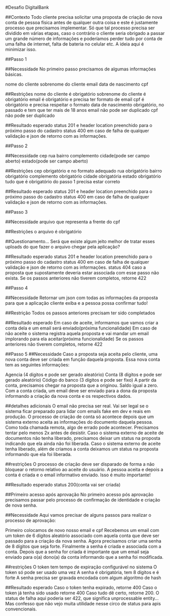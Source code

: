 #Desafio DigitalBank

##Contexto
Todo cliente precisa solicitar uma proposta de criação de nova conta de pessoa física antes de qualquer outra coisa e este é justamente processo que precisamos implementar. Só que tal processo precisa ser dividido em várias etapas, caso o contrário o cliente seria obrigado a passar um grande número de informações e poderíamos perder tudo por conta de uma falha de internet, falta de bateria no celular etc. A ideia aqui é minimizar isso.

##Passo 1

##Necessidade
No primeiro passo precisamos de algumas informações básicas.

nome do cliente
sobrenome do cliente
email
data de nascimento
cpf

##Restrições
nome do cliente é obrigatório
sobrenome do cliente é obrigatório
email é obrigatório e precisa ter formato de email
cpf é obrigatório e precisa respeitar o formato
data de nascimento obrigatório, no passado e tem que ter mais de 18 anos
email não pode ser duplicado
cpf não pode ser duplicado

##Resultado esperado
status 201 e header location preenchido para o próximo passo do cadastro
status 400 em caso de falha de qualquer validação e json de retorno com as informações.

##Passo 2

##Necessidade
cep
rua
bairro
complemento
cidade(pode ser campo aberto)
estado(pode ser campo aberto)

##Restrições
cep obrigatório e no formato adequado
rua obrigatório
bairro obrigatório
complemento obrigatório
cidade obrigatória
estado obrigatório
tudo que é obrigatório do passo 1 precisa estar correto

##Resultado esperado
status 201 e header location preenchido para o próximo passo do cadastro
status 400 em caso de falha de qualquer validação e json de retorno com as informações.

##Passo 3

##Necessidade
arquivo que representa a frente do cpf

##Restrições
o arquivo é obrigatório

##Questionamento...
Será que existe algum jeito melhor de tratar esses uploads do que fazer o arquivo chegar pela aplicação?

##Resultado esperado
status 201 e header location preenchido para o próximo passo do cadastro
status 400 em caso de falha de qualquer validação e json de retorno com as informações.
status 404 caso a proposta que supostamente deveria estar associada com esse passo não exista.
Se os passos anteriores não tiverem completos, retorne 422

##Passo 4

##Necessidade
Retornar um json com todas as informações da proposta para que a aplicação cliente exiba e a pessoa possa confirmar tudo!

##Restrição
Todos os passos anteriores precisam ter sido completados

##Resultado esperado
Em caso de aceite, informamos que vamos criar a conta dela e um email será enviado(próxima funcionalidade)
Em caso de não aceite o sistema registra aquela proposta e vai mandar um email implorando para ela aceitar(próxima funcionalidade)
Se os passos anteriores não tiverem completos, retorne 422

##Passo 5
##Necessidade
Caso a proposta seja aceita pelo cliente, uma nova conta deve ser criada em função daquela proposta. Essa nova conta tem as seguintes informações:

Agencia (4 dígitos e pode ser gerado aleatório)
Conta (8 dígitos e pode ser gerado aleatório)
Código do banco (3 dígitos e pode ser fixo)
A partir da conta, precisamos chegar na proposta que a originou.
Saldo igual a zero.
Com a conta criada, um email deve ser enviado para a dona da proposta informando a criação da nova conta e os respectivos dados.

##detalhes adicionais
O email não precisa ser real. Vai ser legal se o sistema ficar preparado para lidar com emails fake em dev e reais em produção.
O processo de criação de conta só acontece depois que um sistema externo aceita as informações do documento daquela pessoa. Como toda chamada remota, algo de errado pode acontecer. Precisamos tentar pelo menos 2x antes de desistir.
Caso o sistema externo de aceite de documentos não tenha liberado, precisamos deixar um status na proposta indicando que ela ainda não foi liberada.
Caso o sistema externo de aceite tenha liberado, além de criamos a conta deixamos um status na proposta informando que ela foi liberada.

##restrições
O processo de criação deve ser disparado de forma a não bloquear o retorno relativo ao aceite do usuário. A pessoa aceita e depois a conta é criada e o email informativo enviado. Isso é muito importante!

##Resultado esperado
status 200(conta vai ser criada)

##Primeiro acesso após aprovação
No primeiro acesso pós aprovação precisamos passar pelo processo de confirmação de identidade e criação de nova senha.

##Necessidade
Aqui vamos precisar de alguns passos para realizar o processo de aprovação:

Primeiro colocamos de novo nosso email e cpf
Recebemos um email com um token de 6 dígitos aleatório associado com aquela conta que deve ser passado para a criação da nova senha.
Agora precisamos criar uma senha de 8 dígitos que seja forte.
Finalmente a senha é criada e associada com a conta.
Depois que a senha for criada é importante que um email seja enviado para o(a) dono(a) da conta informando que a senha foi modificada.

##restrições
O token tem tempo de expiração configurável no sistema
O token só pode ser usado uma vez
A senha é obrigatória, tem 8 dígitos e é forte
A senha precisa ser gravada encodada com algum algoritmo de hash

##Resultado esperado
Caso o token tenha expirado, retorne 400
Caso o token já tenha sido usado retorne 400
Caso tudo dê certo, retorne 200.
O status de falha aqui poderia ser 422, que significa unprocessable entity... Mas confesso que não vejo muita utilidade nesse circo de status para apis convencionais.